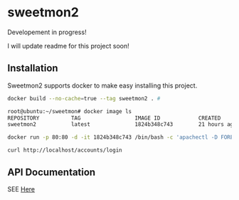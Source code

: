 # sweetmon2

Developement in progress!

I will update readme for this project soon!

## Installation

Sweetmon2 supports docker to make easy installing this project.

```bash
docker build --no-cache=true --tag sweetmon2 . #
```



```sh
root@ubuntu:~/sweetmon# docker image ls
REPOSITORY          TAG                 IMAGE ID            CREATED             SIZE
sweetmon2           latest              1824b348c743        21 hours ago        635 MB
```



```sh
docker run -p 80:80 -d -it 1824b348c743 /bin/bash -c 'apachectl -D FOREGROUND'
```



```Sh
curl http://localhost/accounts/login
```



## API Documentation

SEE [Here](https://github.com/sweetchipsw/sweetmon2/API_DOCS.md)